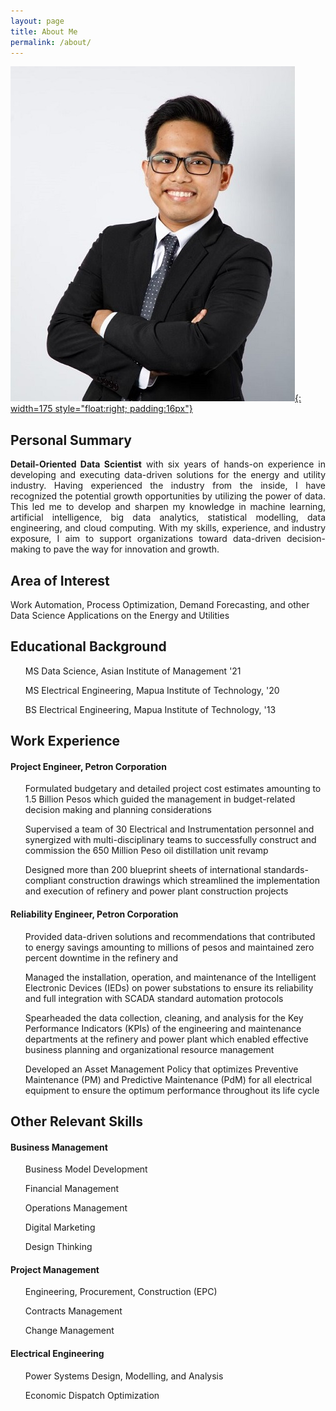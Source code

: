 ```yaml
---
layout: page
title: About Me
permalink: /about/
---
```


[![jephraim_manansala](assets/jcm.jpeg){: width=175 style="float:right; padding:16px"}](https://www.linkedin.com/in/jephraim-manansala/ "LinkedIn Profile")


<h2> Personal Summary </h2>

<p style="text-align:justify"> <b>Detail-Oriented Data Scientist</b> with six years of hands-on experience in developing and executing data-driven solutions for the energy and utility industry. Having experienced the industry from the inside, I have recognized the potential growth opportunities by utilizing the power of data. This led me to develop and sharpen my knowledge in machine learning, artificial intelligence, big data analytics, statistical modelling, data engineering, and cloud computing. With my skills, experience, and industry exposure, I aim to support organizations toward data-driven decision-making to pave the way for innovation and growth. </p>

<h2> Area of Interest</h2>
<p> Work Automation, Process Optimization, Demand Forecasting, and other Data Science Applications on the Energy and Utilities </p>

<h2> Educational Background </h2>

<ul> MS Data Science, Asian Institute of Management '21 </ul>
<ul> MS Electrical Engineering, Mapua Institute of Technology, '20 </ul>
<ul> BS Electrical Engineering, Mapua Institute of Technology, '13 </ul>


<h2> Work Experience </h2>

<h4> Project Engineer, Petron Corporation </h4>

<ul> Formulated budgetary and detailed project cost estimates amounting to 1.5 Billion Pesos which guided the management in budget-related decision making and planning considerations </ul>
<ul> Supervised a team of 30 Electrical and Instrumentation personnel and synergized with multi-disciplinary teams to successfully construct and commission the 650 Million Peso oil distillation unit revamp  </ul>
<ul> Designed more than 200 blueprint sheets of international standards-compliant construction drawings which streamlined the implementation and execution of refinery and power plant construction projects </ul>

<h4> Reliability Engineer, Petron Corporation </h4>

<ul> Provided data-driven solutions and recommendations that contributed to energy savings amounting to millions of pesos and maintained zero percent downtime in the refinery and  </ul>
<ul> Managed the installation, operation, and maintenance of the Intelligent Electronic Devices (IEDs) on power substations to ensure its reliability and full integration with SCADA standard automation protocols </ul>
<ul> Spearheaded the data collection, cleaning, and analysis for the Key Performance Indicators (KPIs) of the engineering and maintenance departments at the refinery and power plant which enabled effective business planning and organizational resource management </ul>
<ul> Developed an Asset Management Policy that optimizes Preventive Maintenance (PM) and Predictive Maintenance (PdM) for all electrical equipment to ensure the optimum performance throughout its life cycle </ul>

<h2> Other Relevant Skills </h2>

<h4> Business Management</h4>
<ul> Business Model Development </ul>
<ul> Financial Management </ul>
<ul> Operations Management </ul>
<ul> Digital Marketing </ul>
<ul> Design Thinking </ul>

<h4> Project Management</h4>
<ul> Engineering, Procurement, Construction (EPC) </ul>
<ul> Contracts Management </ul>
<ul> Change Management </ul>

<h4> Electrical Engineering </h4>
<ul> Power Systems Design, Modelling, and Analysis </ul>
<ul> Economic Dispatch Optimization </ul>


